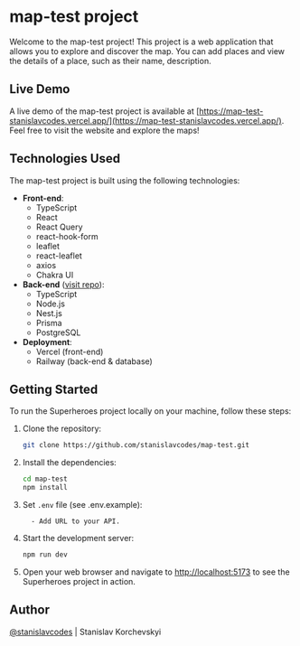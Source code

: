 # map-test project

Welcome to the map-test project! This project is a web application that allows you to explore and discover the map. You can add places and view the details of a place, such as their name, description.

## Live Demo

A live demo of the map-test project is available at [https://map-test-stanislavcodes.vercel.app/](https://map-test-stanislavcodes.vercel.app/). Feel free to visit the website and explore the maps!

## Technologies Used

The map-test project is built using the following technologies:

- **Front-end**:
  - TypeScript
  - React
  - React Query
  - react-hook-form
  - leaflet
  - react-leaflet
  - axios
  - Chakra UI
- **Back-end** ([visit repo](https://github.com/stanislavcodes/map-test-api)):
  - TypeScript
  - Node.js
  - Nest.js
  - Prisma
  - PostgreSQL
- **Deployment**:
  - Vercel (front-end)
  - Railway (back-end & database)

## Getting Started

To run the Superheroes project locally on your machine, follow these steps:

1. Clone the repository:

   ```bash
   git clone https://github.com/stanislavcodes/map-test.git
   ```

2. Install the dependencies:

   ```bash
   cd map-test
   npm install
   ```

3. Set `.env` file (see .env.example):

    ```
      - Add URL to your API.
    ```

4. Start the development server:

   ```bash
   npm run dev
   ```

5. Open your web browser and navigate to [http://localhost:5173](http://localhost:5173) to see the Superheroes project in action.

## Author

[@stanislavcodes](https://github.com/stanislavcodes) | Stanislav Korchevskyi 